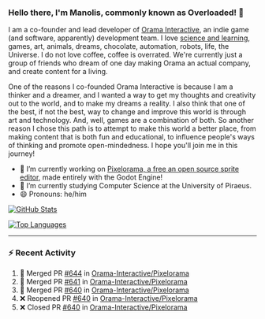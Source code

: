 ### Hello there, I'm Manolis, commonly known as Overloaded! 👋
I am a co-founder and lead developer of [Orama Interactive](https://www.orama-interactive.com/), an indie game (and software, apparently) development team. I love [science and learning](https://github.com/OverloadedOrama/KnowledgeBase), games, art, animals, dreams, chocolate, automation, robots, life, the Universe. I do not love coffee, coffee is overrated. We're currently just a group of friends who dream of one day making Orama an actual company, and create content for a living.

One of the reasons I co-founded Orama Interactive is because I am a thinker and a dreamer, and I wanted a way to get my thoughts and creativity out to the world, and to make my dreams a reality. I also think that one of the best, if not the best, way to change and improve this world is through art and technology. And, well, games are a combination of both. So another reason I chose this path is to attempt to make this world a better place, from making content that is both fun and educational, to influence people's ways of thinking and promote open-mindedness. I hope you'll join me in this journey!

- 🔭 I’m currently working on [Pixelorama, a free an open source sprite editor](https://github.com/Orama-Interactive/Pixelorama), made entirely with the Godot Engine!
- 🌱 I’m currently studying Computer Science at the University of Piraeus.
- 😄 Pronouns: he/him

[![GitHub Stats](https://github-readme-stats.vercel.app/api/?username=OverloadedOrama&show_icons=true&theme=merko)](https://github.com/anuraghazra/github-readme-stats)

[![Top Languages](https://github-readme-stats.vercel.app/api/top-langs/?username=OverloadedOrama&layout=compact&theme=merko)](https://github.com/anuraghazra/github-readme-stats)

---

### :zap: Recent Activity

<!--START_SECTION:activity-->
1. 🎉 Merged PR [#644](https://github.com/Orama-Interactive/Pixelorama/pull/644) in [Orama-Interactive/Pixelorama](https://github.com/Orama-Interactive/Pixelorama)
2. 🎉 Merged PR [#641](https://github.com/Orama-Interactive/Pixelorama/pull/641) in [Orama-Interactive/Pixelorama](https://github.com/Orama-Interactive/Pixelorama)
3. 🎉 Merged PR [#640](https://github.com/Orama-Interactive/Pixelorama/pull/640) in [Orama-Interactive/Pixelorama](https://github.com/Orama-Interactive/Pixelorama)
4. ❌ Reopened PR [#640](https://github.com/Orama-Interactive/Pixelorama/pull/640) in [Orama-Interactive/Pixelorama](https://github.com/Orama-Interactive/Pixelorama)
5. ❌ Closed PR [#640](https://github.com/Orama-Interactive/Pixelorama/pull/640) in [Orama-Interactive/Pixelorama](https://github.com/Orama-Interactive/Pixelorama)
<!--END_SECTION:activity-->

<!--
**OverloadedOrama/OverloadedOrama** is a ✨ _special_ ✨ repository because its `README.md` (this file) appears on your GitHub profile.

Here are some ideas to get you started:

- 👯 I’m looking to collaborate on ...
- 🤔 I’m looking for help with ...
- 💬 Ask me about ...
- 📫 How to reach me: ...
- ⚡ Fun fact: ...
-->
